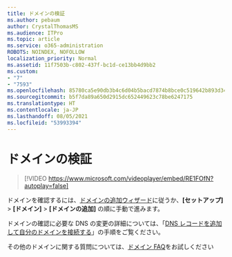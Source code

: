 ```yaml
---
title: ドメインの検証
ms.author: pebaum
author: CrystalThomasMS
ms.audience: ITPro
ms.topic: article
ms.service: o365-administration
ROBOTS: NOINDEX, NOFOLLOW
localization_priority: Normal
ms.assetid: 11f7503b-c802-437f-bc1d-ce13bb4d9bb2
ms.custom:
- "7"
- "7593"
ms.openlocfilehash: 85780ca5e90db3b4c6d04b5bacd7874b8bce0c519642b893d34bc873dc689c83
ms.sourcegitcommit: b5f7da89a650d2915dc652449623c78be6247175
ms.translationtype: HT
ms.contentlocale: ja-JP
ms.lasthandoff: 08/05/2021
ms.locfileid: "53993394"
---
```

# <a name="verify-your-domain"></a>ドメインの検証

> [!VIDEO https://www.microsoft.com/videoplayer/embed/RE1FOfN?autoplay=false]

ドメインを確認するには、[ドメインの追加ウィザード](https://admin.microsoft.com/Adminportal#/Domains/Wizard)に従うか、**[セットアップ]** > **[ドメイン]** > **[ドメインの追加]** の順に手動で進みます。

ドメインの確認に必要な DNS の変更の詳細については、「[DNS レコードを追加して自分のドメインを接続する](https://docs.microsoft.com/microsoft-365/admin/get-help-with-domains/create-dns-records-at-any-dns-hosting-provider)」の手順をご覧ください。

その他のドメインに関する質問については、[ドメイン FAQ](https://docs.microsoft.com/microsoft-365/admin/setup/domains-faq)をお試しください
